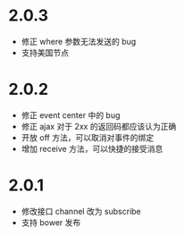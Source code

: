 # 2.0.3
* 修正 where 参数无法发送的 bug
* 支持美国节点

# 2.0.2
* 修正 event center 中的 bug
* 修正 ajax 对于 2xx 的返回码都应该认为正确
* 开放 off 方法，可以取消对事件的绑定
* 增加 receive 方法，可以快捷的接受消息

# 2.0.1
* 修改接口 channel 改为 subscribe
* 支持 bower 发布
